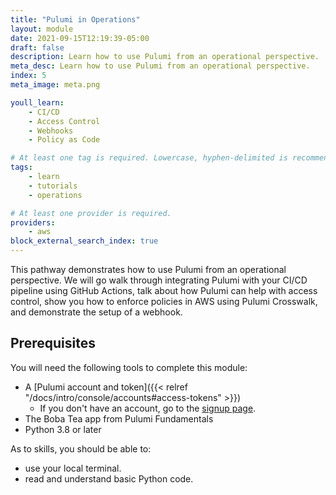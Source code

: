 ```yaml
---
title: "Pulumi in Operations"
layout: module
date: 2021-09-15T12:19:39-05:00
draft: false
description: Learn how to use Pulumi from an operational perspective.
meta_desc: Learn how to use Pulumi from an operational perspective.
index: 5
meta_image: meta.png

youll_learn:
    - CI/CD
    - Access Control
    - Webhooks
    - Policy as Code

# At least one tag is required. Lowercase, hyphen-delimited is recommended.
tags:
    - learn
    - tutorials
    - operations

# At least one provider is required.
providers:
    - aws
block_external_search_index: true
---
```


This pathway demonstrates how to use Pulumi from an operational perspective. We will go walk through integrating Pulumi with your CI/CD pipeline using GitHub Actions, talk about how Pulumi can help with access control, show you how to enforce policies in AWS using Pulumi Crosswalk, and demonstrate the setup of a webhook.

## Prerequisites

You will need the following tools to complete this module:
- A [Pulumi account and token]({{< relref "/docs/intro/console/accounts#access-tokens" >}})
  - If you don't have an account, go to the
    [signup page](https://app.pulumi.com/signup).
- The Boba Tea app from Pulumi Fundamentals
- Python 3.8 or later

As to skills, you should be able to:

- use your local terminal.
- read and understand basic Python code.